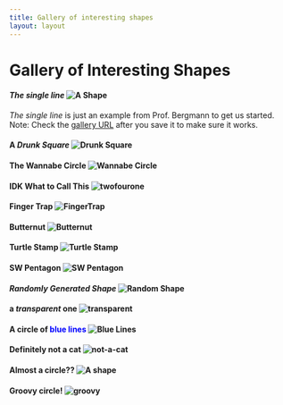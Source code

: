 ```yaml
---
title: Gallery of interesting shapes
layout: layout
---
```


# Gallery of Interesting Shapes



#### *The single line* ![A Shape](http://UW-GEOG458-Winter2016.github.io/galleries/shapes/lrb9-gallery.svg)
*The single line* is just an example from Prof. Bergmann to get us started. Note: Check the [gallery URL](http://UW-GEOG458-Winter2016.github.io/shapes.html) after you save it to make sure it works.

#### A *Drunk Square* ![Drunk Square](http://UW-GEOG458-Winter2016.github.io/galleries/shapes/Hardy.svg)

#### The Wannabe Circle ![Wannabe Circle](http://UW-GEOG458-Winter2016.github.io/galleries/shapes/willchan22-zellenberg-gallery.svg)

#### IDK What to Call This ![twofourone](http://uw-geog458-winter2016.github.io/galleries/shapes/turtles-and-circles-lonnie-oster-tretiakova.svg)

#### Finger Trap ![FingerTrap](http://uw-geog458-winter2016.github.io/galleries/shapes/uncheckederror-mhuh22-galleryprint.svg)

#### Butternut ![Butternut](http://uw-geog458-winter2016.github.io/galleries/shapes/rachelericturtleactivity.svg)

#### Turtle Stamp ![Turtle Stamp](http://uw-geog458-winter2016.github.io/galleries/shapes/turtle_stamp.svg)

#### SW Pentagon ![SW Pentagon](http://uw-geog458-winter2016.github.io/galleries/shapes/nu_canv.svg)

#### *Randomly Generated Shape* ![Random Shape](http://uw-geog458-winter2016.github.io/galleries/shapes/turtles-and-circles-m1ked123-nsh1988.svg)

#### a *transparent* one ![transparent](http://UW-GEOG458-Winter2016.github.io/galleries/shapes/turtle-and-circles-biubiu233-diandianwr.svg)

#### A circle of <font color='blue'>blue lines</font> ![Blue Lines](http://UW-GEOG458-Winter2016.github.io/galleries/shapes/Bluelines.svg)

#### Definitely not a cat ![not-a-cat](http://uw-geog458-winter2016.github.io/galleries/shapes/ninip-gallery.svg)

#### Almost a circle?? ![A shape](http://uw-geog458-winter2016.github.io/galleries/shapes/turtles-and-circles-kylekuskus-evcallia.svg)

#### Groovy circle! ![groovy](http://uw-geog458-winter2016.github.io/galleries/shapes/turtles-and-circles-byollin.svg)

